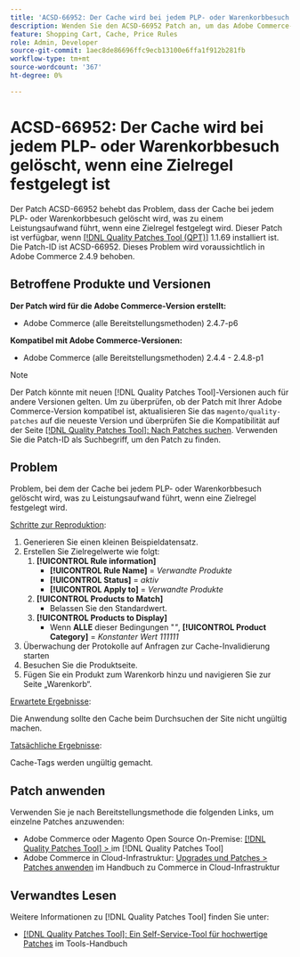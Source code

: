 ```yaml
---
title: 'ACSD-66952: Der Cache wird bei jedem PLP- oder Warenkorbbesuch gelöscht, wenn eine Zielregel festgelegt ist'
description: Wenden Sie den ACSD-66952 Patch an, um das Adobe Commerce-Problem zu beheben, bei dem der Cache bei jedem PLP- oder Warenkorbbesuch gelöscht wurde, was zu einem unnötigen Leistungsaufwand führte, wenn eine Zielregel festgelegt wurde.
feature: Shopping Cart, Cache, Price Rules
role: Admin, Developer
source-git-commit: 1aec8de86696ffc9ecb13100e6ffa1f912b281fb
workflow-type: tm+mt
source-wordcount: '367'
ht-degree: 0%

---
```



# ACSD-66952: Der Cache wird bei jedem PLP- oder Warenkorbbesuch gelöscht, wenn eine Zielregel festgelegt ist

Der Patch ACSD-66952 behebt das Problem, dass der Cache bei jedem PLP- oder Warenkorbbesuch gelöscht wird, was zu einem Leistungsaufwand führt, wenn eine Zielregel festgelegt wird. Dieser Patch ist verfügbar, wenn [[!DNL Quality Patches Tool (QPT)]](/help/tools/quality-patches-tool/quality-patches-tool-to-self-serve-quality-patches.md) 1.1.69 installiert ist. Die Patch-ID ist ACSD-66952. Dieses Problem wird voraussichtlich in Adobe Commerce 2.4.9 behoben.

## Betroffene Produkte und Versionen

**Der Patch wird für die Adobe Commerce-Version erstellt:**

* Adobe Commerce (alle Bereitstellungsmethoden) 2.4.7-p6

**Kompatibel mit Adobe Commerce-Versionen:**

* Adobe Commerce (alle Bereitstellungsmethoden) 2.4.4 - 2.4.8-p1

>[!NOTE]
>
>Der Patch könnte mit neuen [!DNL Quality Patches Tool]-Versionen auch für andere Versionen gelten. Um zu überprüfen, ob der Patch mit Ihrer Adobe Commerce-Version kompatibel ist, aktualisieren Sie das `magento/quality-patches` auf die neueste Version und überprüfen Sie die Kompatibilität auf der Seite [[!DNL Quality Patches Tool]: Nach Patches suchen](https://experienceleague.adobe.com/tools/commerce-quality-patches/index.html?lang=de). Verwenden Sie die Patch-ID als Suchbegriff, um den Patch zu finden.

## Problem

Problem, bei dem der Cache bei jedem PLP- oder Warenkorbbesuch gelöscht wird, was zu Leistungsaufwand führt, wenn eine Zielregel festgelegt wird.

<u>Schritte zur Reproduktion</u>:

1. Generieren Sie einen kleinen Beispieldatensatz.
1. Erstellen Sie Zielregelwerte wie folgt:
   1. **[!UICONTROL Rule information]**
      * **[!UICONTROL Rule Name]** = *Verwandte Produkte*
      * **[!UICONTROL Status]** = *aktiv*
      * **[!UICONTROL Apply to]** = *Verwandte Produkte*
   1. **[!UICONTROL Products to Match]**
      * Belassen Sie den Standardwert.
   1. **[!UICONTROL Products to Display]**
      * Wenn **ALLE** dieser Bedingungen &quot;*&quot;*, **[!UICONTROL Product Category]** = *Konstanter Wert 111111*
1. Überwachung der Protokolle auf Anfragen zur Cache-Invalidierung starten
1. Besuchen Sie die Produktseite.
1. Fügen Sie ein Produkt zum Warenkorb hinzu und navigieren Sie zur Seite „Warenkorb“.

<u>Erwartete Ergebnisse</u>:

Die Anwendung sollte den Cache beim Durchsuchen der Site nicht ungültig machen.

<u>Tatsächliche Ergebnisse</u>:

Cache-Tags werden ungültig gemacht.

## Patch anwenden

Verwenden Sie je nach Bereitstellungsmethode die folgenden Links, um einzelne Patches anzuwenden:

* Adobe Commerce oder Magento Open Source On-Premise: [[!DNL Quality Patches Tool] > ](/help/tools/quality-patches-tool/usage.md) im [!DNL Quality Patches Tool]
* Adobe Commerce in Cloud-Infrastruktur: [Upgrades und Patches > Patches anwenden](https://experienceleague.adobe.com/docs/commerce-cloud-service/user-guide/develop/upgrade/apply-patches.html?lang=de) im Handbuch zu Commerce in Cloud-Infrastruktur

## Verwandtes Lesen

Weitere Informationen zu [!DNL Quality Patches Tool] finden Sie unter:

* [[!DNL Quality Patches Tool]: Ein Self-Service-Tool für hochwertige Patches](/help/tools/quality-patches-tool/quality-patches-tool-to-self-serve-quality-patches.md) im Tools-Handbuch

